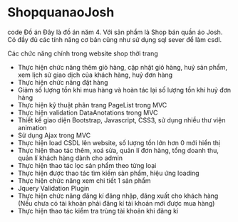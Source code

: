 # ShopquanaoJosh
code Đồ án
Đây là đồ án năm 4. Với sản phẩm là Shop bán quần áo Josh. Có đầy đủ các tính năng cơ bản cũng như sử dụng sql sever để làm csdl.

Các chức năng chính trong website shop thời trang
+ Thực hiện chức năng thêm giỏ hàng, cập nhật giỏ hàng, huỷ sản phẩm, xem lịch sử giao dịch của khách hàng, huỷ đơn hàng
+ Thực hiện chức năng đặt hàng
+ Giảm số lượng tồn khi mua hàng và hoàn tác lại số lượng tồn khi huỷ đơn hàng
+ Thực hiện kỹ thuật phân trang PageList trong MVC
+ Thực hiện validation DataAnotations trong MVC
+ Thiết kế giao diện Bootstrap, Javascript, CSS3, sử dụng nhiều thư viện animation
+ Sử dụng Ajax trong MVC
+ Thực hiện load CSDL lên website, số lượng tồn lớn hơn 0 mới hiển thị
+ Thực hiện thao tác thêm, xoá sửa, quản lí đơn hàng, tổng doanh thu, quản lí khách hàng dành cho admin
+ Thực hiện thao tác lọc sản phẩm theo từng loại
+ Thực hiện được thao tác tìm kiếm sản phẩm, hiệu ứng loading
+ Thực hiện chức năng xem chi tiết 1 sản phẩm
+ Jquery Validation Plugin
+ Thực hiện chức năng đăng kí đăng nhập, đăng xuất cho khách hàng (Nếu chưa có tài khoản phải đăng kí tài khoản mới được mua hàng)
+ Thực hiện thao tác kiểm tra trùng tài khoản khi đăng kí
